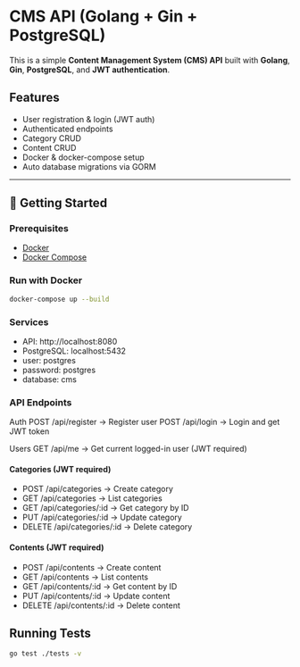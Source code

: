 # CMS API (Golang + Gin + PostgreSQL)

This is a simple **Content Management System (CMS) API** built with **Golang**, **Gin**, **PostgreSQL**, and **JWT authentication**.

## Features
- User registration & login (JWT auth)
- Authenticated endpoints
- Category CRUD
- Content CRUD
- Docker & docker-compose setup
- Auto database migrations via GORM

---

## 🚀 Getting Started

### Prerequisites
- [Docker](https://www.docker.com/get-started)
- [Docker Compose](https://docs.docker.com/compose/)

### Run with Docker
```bash
docker-compose up --build
```

### Services
- API: http://localhost:8080
- PostgreSQL: localhost:5432
- user: postgres
- password: postgres
- database: cms


### API Endpoints
Auth
POST /api/register → Register user
POST /api/login → Login and get JWT token

Users
GET /api/me → Get current logged-in user (JWT required)

#### Categories (JWT required)
- POST /api/categories → Create category
- GET /api/categories → List categories
- GET /api/categories/:id → Get category by ID
- PUT /api/categories/:id → Update category
- DELETE /api/categories/:id → Delete category

#### Contents (JWT required)
- POST /api/contents → Create content
- GET /api/contents → List contents
- GET /api/contents/:id → Get content by ID
- PUT /api/contents/:id → Update content
- DELETE /api/contents/:id → Delete content

## Running Tests
```bash
go test ./tests -v
```